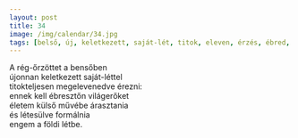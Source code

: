 ```yaml
---
layout: post
title: 34
image: /img/calendar/34.jpg
tags: [belső, új, keletkezett, saját-lét, titok, eleven, érzés, ébred, világerő, élet, külső, áraszt, létesül, formál, földi, lét]
---
```

A rég-őrzöttet a bensőben  
újonnan keletkezett saját-léttel  
titokteljesen megelevenedve érezni:  
ennek kell ébresztőn világerőket  
életem külső művébe árasztania  
és létesülve formálnia  
engem a földi létbe.
